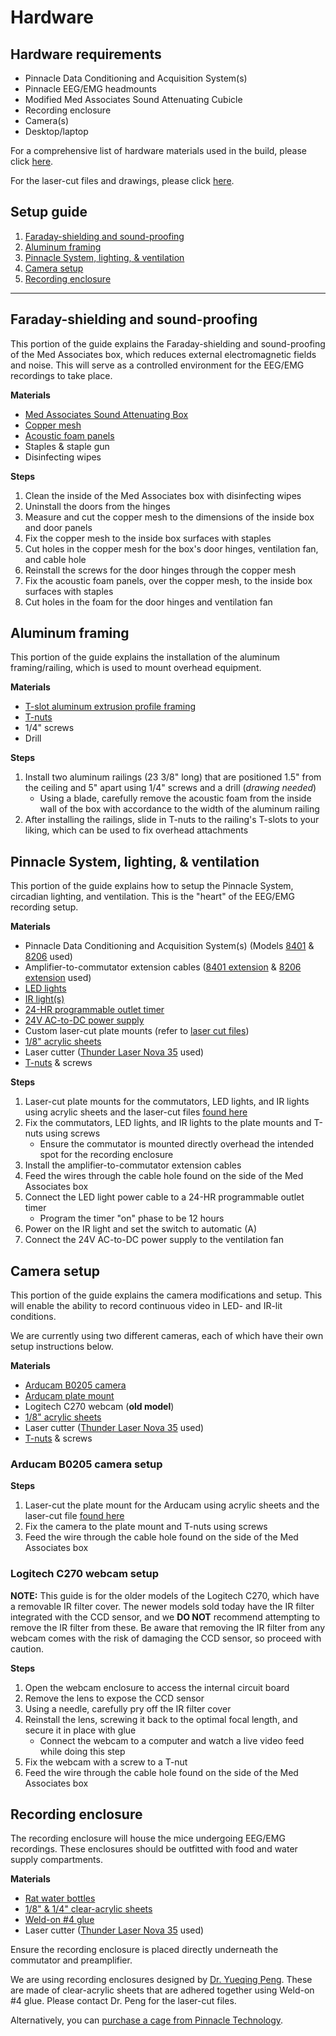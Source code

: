 # Hardware 

## Hardware requirements

- Pinnacle Data Conditioning and Acquisition System(s)
- Pinnacle EEG/EMG headmounts
- Modified Med Associates Sound Attenuating Cubicle
- Recording enclosure
- Camera(s)
- Desktop/laptop

For a comprehensive list of hardware materials used in the build, please
click [here](./BOM.md).

For the laser-cut files and drawings, please click [here](./Laser%20cut%20parts/).

## Setup guide
1. [Faraday-shielding and sound-proofing](#faraday-shielding-and-sound-proofing)
2. [Aluminum framing](#aluminum-framing)
3. [Pinnacle System, lighting, & ventilation](#pinnacle-system-lighting--ventilation)
4. [Camera setup](#camera-setup)
5. [Recording enclosure](#recording-enclosure)

-----

## Faraday-shielding and sound-proofing

This portion of the guide explains the Faraday-shielding and sound-proofing of
the Med Associates box, which reduces external electromagnetic fields and noise.
This will serve as a controlled environment for the EEG/EMG recordings to take place.

**Materials**
- [Med Associates Sound Attenuating Box](https://med-associates.com/product/sound-attenuating-cubicles-mdf/)
- [Copper mesh](https://www.twpinc.com/100-mesh-copper-0045-wire-dia)
- [Acoustic foam panels](https://www.amazon.com/Self-Adhesive-Quick-Recovery-Elasticity-Eco-Friendly-WVOVW/dp/B0BLTSW8KC)
- Staples & staple gun
- Disinfecting wipes

**Steps**
1. Clean the inside of the Med Associates box with disinfecting wipes
2. Uninstall the doors from the hinges
3. Measure and cut the copper mesh to the dimensions of the inside box and door
   panels
4. Fix the copper mesh to the inside box surfaces with staples
5. Cut holes in the copper mesh for the box's door hinges, ventilation fan, and cable hole
6. Reinstall the screws for the door hinges through the copper mesh
7. Fix the acoustic foam panels, over the copper mesh, to the inside box
   surfaces with staples
8. Cut holes in the foam for the door hinges and ventilation fan

## Aluminum framing

This portion of the guide explains the installation of the aluminum
framing/railing, which is used to mount overhead equipment.

**Materials**
- [T-slot aluminum extrusion profile
  framing](https://8020.net/framing-options/t-slotted-profiles.html)
- [T-nuts](https://8020.net/search/?q=t-nut)
- 1/4" screws
- Drill

**Steps**
1. Install two aluminum railings (23 3/8" long) that are positioned 1.5" from
   the ceiling and 5" apart using 1/4" screws and a drill (_drawing needed_)
    * Using a blade, carefully remove the acoustic foam from the inside wall of
      the box with accordance to the width of the aluminum
      railing
2. After installing the railings, slide in T-nuts to the railing's T-slots to
   your liking, which can be used to fix overhead attachments

## Pinnacle System, lighting, & ventilation

This portion of the guide explains how to setup the Pinnacle System, circadian
lighting, and ventilation. This is the "heart" of the EEG/EMG recording setup.

**Materials**
- Pinnacle Data Conditioning and Acquisition System(s) (Models
  [8401](https://store.pinnaclet.com/products/8401-hr-4-channel-data-conditioning-and-acquisition)
  &
  [8206](https://store.pinnaclet.com/products/8206-data-conditioning-and-acquisition-system)
  used)
- Amplifier-to-commutator extension cables ([8401
  extension](https://www.amazon.com/Copartner-E119932-T-20276-15-Pin-Monitor/dp/B00MSE7Y3W/)
  & [8206
  extension](https://www.amazon.com/Shielded-Cable-Black-Mouse-Keyboard/dp/B0933GL5CX/)
  used)
- [LED
  lights](https://www.amazon.com/JUSJUBR-Lighting-Dimmable-Function-Bookshelf/dp/B0CCDPNYFG)
- [IR light(s)](https://store.pinnaclet.com/products/9057-illuminator)
- [24-HR programmable outlet
  timer](https://www.amazon.com/Fosmon-Programmable-Seasonal-Portable-Aquarium/dp/B07HCQKRRY)
- [24V AC-to-DC power supply](https://www.amazon.com/ALITOVE-Converter-Transformer-5-5x2-1mm-Computer/dp/B078RY7BPL)
- Custom laser-cut plate mounts (refer to [laser cut
  files](./Laser%20cut%20parts/))
- [1/8" acrylic sheets](https://www.canalplastic.com/)
- Laser cutter ([Thunder Laser Nova
  35](https://www.thunderlaserusa.com/machines/nova/) used)
- [T-nuts](https://8020.net/search/?q=t-nut) & screws

**Steps**
1. Laser-cut plate mounts for the commutators, LED lights, and IR lights using
   acrylic sheets and the laser-cut files [found
   here](./Laser%20cut%20parts/)
2. Fix the commutators, LED lights, and IR lights to the plate mounts and T-nuts
   using screws
    * Ensure the commutator is mounted directly overhead the intended spot for the recording enclosure
3. Install the amplifier-to-commutator extension cables
4. Feed the wires through the cable hole found on the side of the Med Associates
   box
5. Connect the LED light power cable to a 24-HR programmable outlet timer
    * Program the timer "on" phase to be 12 hours
6. Power on the IR light and set the switch to automatic (A)
7. Connect the 24V AC-to-DC power supply to the ventilation fan

## Camera setup

This portion of the guide explains the camera modifications and setup. This will
enable the ability to record continuous video in LED- and IR-lit conditions.

We are currently using two different cameras, each of which have their own setup
instructions below.

**Materials**
- [Arducam B0205 camera](https://www.amazon.com/Arducam-Computer-Automatic-Switching-All-Day/dp/B0829HZ3Q7/)
- [Arducam plate mount](./Laser%20cut%20parts/arducam_mount)
- Logitech C270 webcam (**old model**)
- [1/8" acrylic sheets](https://www.canalplastic.com/)
- Laser cutter ([Thunder Laser Nova
  35](https://www.thunderlaserusa.com/machines/nova/) used)
- [T-nuts](https://8020.net/search/?q=t-nut) & screws

### Arducam B0205 camera setup

**Steps**
1. Laser-cut the plate mount for the Arducam using acrylic sheets and the
   laser-cut file [found here](./Laser%20cut%20parts/arducam_mount)
2. Fix the camera to the plate mount and T-nuts using screws
3. Feed the wire through the cable hole found on the side of the Med Associates
   box

### Logitech C270 webcam setup

**NOTE:** This guide is for the older models of the Logitech C270, which have a removable IR filter
cover. The newer models sold today have the IR filter integrated
with the CCD sensor, and we **DO NOT** recommend attempting to remove the IR
filter from these. Be aware that removing the IR filter from any webcam comes with the risk of
damaging the CCD sensor, so proceed with caution.

**Steps**
1. Open the webcam enclosure to access the internal circuit board
2. Remove the lens to expose the CCD sensor
3. Using a needle, carefully pry off the IR filter cover
4. Reinstall the lens, screwing it back to the optimal focal length, and secure
   it in place with glue
    * Connect the webcam to a computer and watch a live video feed while doing
      this step
5. Fix the webcam with a screw to a T-nut
6. Feed the wire through the cable hole found on the side of the Med Associates
   box

## Recording enclosure

The recording enclosure will house the mice undergoing EEG/EMG recordings. These
enclosures should be outfitted with food and water supply compartments.

**Materials**
- [Rat water
  bottles](https://www.wpiinc.com/var-505432-rat-mouse-water-bottle.html)
- [1/8" & 1/4" clear-acrylic sheets](https://www.canalplastic.com/)
- [Weld-on #4
  glue](https://www.amazon.com/Weldon-Applicator-Bottle-Pint-10308/dp/B00TCUJ7A8)
- Laser cutter ([Thunder Laser Nova
  35](https://www.thunderlaserusa.com/machines/nova/) used)

Ensure the recording enclosure is placed directly underneath the commutator and preamplifier.

We are using recording enclosures designed by [Dr. Yueqing
Peng](https://www.pathology.columbia.edu/profile/yueqing-peng-phd). These are
made of clear-acrylic sheets that are adhered together using Weld-on #4 glue.
Please contact Dr. Peng for the laser-cut files.

Alternatively, you can [purchase a cage from Pinnacle Technology](https://store.pinnaclet.com/collections/cages).